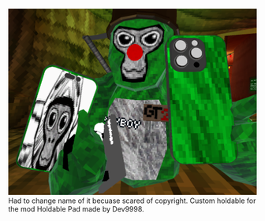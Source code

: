 ![What it look like](https://raw.githubusercontent.com/kingman11211/Zippy-s-Mods/main/iBanan%2069%20pro/WhatItLooksLike.png)
Had to change name of it becuase scared of copyright. Custom holdable for the mod Holdable Pad made by Dev9998.
